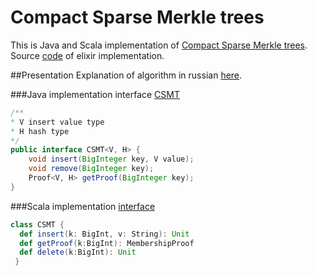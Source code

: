 # Compact Sparse Merkle trees
This is Java and Scala implementation of [Compact Sparse Merkle trees](https://eprint.iacr.org/2018/955.pdf).
Source [code](https://github.com/ZanjeerPlatform/csmt) of elixir implementation.

##Presentation
Explanation of algorithm in russian [here](https://docs.google.com/presentation/d/1iqQfiGt-56WUUiICj72P9kJhyaTxZBnv9ktJBVaoYv4/edit#slide=id.p).

###Java implementation 
interface [CSMT](https://github.com/teremax/compact-sparse-Merkle-trees/blob/master/src/main/java/model/CSMT.java)

```java
/**
* V insert value type
* H hash type
*/
public interface CSMT<V, H> {
    void insert(BigInteger key, V value);
    void remove(BigInteger key);
    Proof<V, H> getProof(BigInteger key);
}
```

###Scala implementation
[interface](https://github.com/teremax/compact-sparse-Merkle-trees/blob/master/src/main/scala/implementation/Tree.scala)

```scala
class CSMT {
  def insert(k: BigInt, v: String): Unit
  def getProof(k:BigInt): MembershipProof
  def delete(k:BigInt): Unit
 }
```